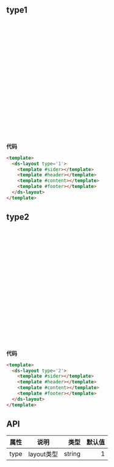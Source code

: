 ## type1

<div style="width: 100%;height: 300px;">
  <ds-layout type="1">
    <template #sider>
      <div style="width: 100%;height: 100%;background-color:  #0092ff;"></div>
    </template>
    <template #header>
      <div style="width: 100%;height: 100%;background-color:  #0092ffbf;"></div>
    </template>
    <template #content>
      <div style="width: 100%;height: 100%;background-color:  #0092ff90;"></div>
    </template>
    <template #footer>
      <div style="width: 100%;height: 100%;background-color:  #0092ffbf;"></div>
    </template>
  </ds-layout>
</div>

**代码**

```html
<template>
  <ds-layout type='1'>
    <template #sider></template>
    <template #header></template>
    <template #content></template>
    <template #footer></template>
  </ds-layout>
</template>
```

## type2

<div style="width: 100%;height: 300px;">
  <ds-layout type="2">
    <template #sider>
      <div style="width: 100%;height: 100%;background-color:  #0092ff;"></div>
    </template>
    <template #header>
      <div style="width: 100%;height: 100%;background-color:  #0092ffbf;"></div>
    </template>
    <template #content>
      <div style="width: 100%;height: 100%;background-color:  #0092ff90;"></div>
    </template>
    <template #footer>
      <div style="width: 100%;height: 100%;background-color:  #0092ffbf;"></div>
    </template>
  </ds-layout>
</div>

**代码**

```html
<template>
  <ds-layout type='2'>
    <template #sider></template>
    <template #header></template>
    <template #content></template>
    <template #footer></template>
  </ds-layout>
</template>
```

## API

| 属性           | 说明           | 类型  | 默认值  |
| ------------- |:-------------:| -----:| -----: |
| type       | layout类型        | string |  1 |

<script setup>
  import DsLayout from './components/Layout/index.vue'
</script>